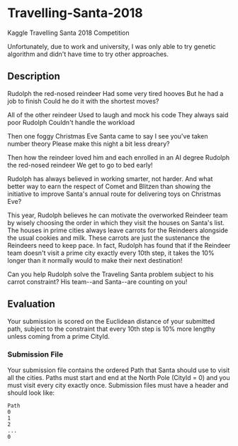 # Travelling-Santa-2018

Kaggle Travelling Santa 2018 Competition

Unfortunately, due to work and university, I was only able to try genetic algorithm and didn't have time to try other approaches.

## Description

Rudolph the red-nosed reindeer
Had some very tired hooves
But he had a job to finish
Could he do it with the shortest moves?

All of the other reindeer
Used to laugh and mock his code
They always said poor Rudolph
Couldn't handle the workload

Then one foggy Christmas Eve
Santa came to say
I see you've taken number theory
Please make this night a bit less dreary?

Then how the reindeer loved him
and each enrolled in an AI degree
Rudolph the red-nosed reindeer
We get to go to bed early!

Rudolph has always believed in working smarter, not harder. And what better way to earn the respect of Comet and Blitzen than showing the initiative to improve Santa's annual route for delivering toys on Christmas Eve?

This year, Rudolph believes he can motivate the overworked Reindeer team by wisely choosing the order in which they visit the houses on Santa's list. The houses in prime cities always leave carrots for the Reindeers alongside the usual cookies and milk. These carrots are just the sustenance the Reindeers need to keep pace. In fact, Rudolph has found that if the Reindeer team doesn't visit a prime city exactly every 10th step, it takes the 10% longer than it normally would to make their next destination!

Can you help Rudolph solve the Traveling Santa problem subject to his carrot constraint? His team--and Santa--are counting on you!

## Evaluation

Your submission is scored on the Euclidean distance of your submitted path, subject to the constraint that every 10th step is 10% more lengthy unless coming from a prime CityId.

### Submission File

Your submission file contains the ordered Path that Santa should use to visit all the cities. Paths must start and end at the North Pole (CityId = 0) and you must visit every city exactly once. Submission files must have a header and should look like:

```
Path
0
1
2
...
0
```
